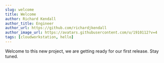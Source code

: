 ```yaml
---
slug: welcome
title: Welcome
author: Richard Kendall
author_title: Engineer
author_url: https://github.com/richardjkendall
author_image_url: https://avatars.githubusercontent.com/u/1910112?v=4
tags: [cloudworkstation, hello]
---
```


Welcome to this new project, we are getting ready for our first release.  Stay tuned.
